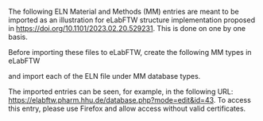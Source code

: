 The following ELN Material and Methods (MM) entries are meant to be imported as an illustration for eLabFTW structure implementation proposed in https://doi.org/10.1101/2023.02.20.529231. This is done on one by one basis.

Before importing these files to eLabFTW, create the following MM types in eLabFTW

and import each of the ELN file under MM database types.

The imported entries can be seen, for example, in the following URL: https://elabftw.pharm.hhu.de/database.php?mode=edit&id=43. To access this entry, please use Firefox and allow access without valid certificates.


